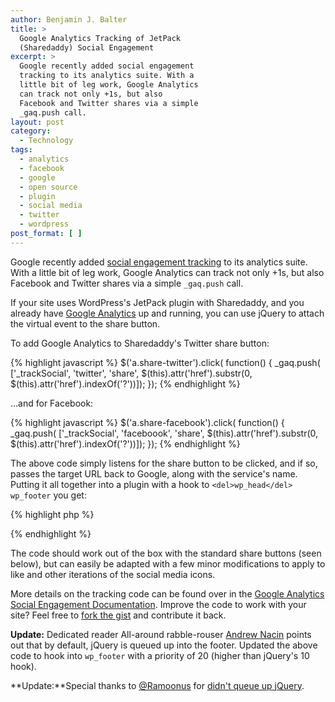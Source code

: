 ```yaml
---
author: Benjamin J. Balter
title: >
  Google Analytics Tracking of JetPack
  (Sharedaddy) Social Engagement
excerpt: >
  Google recently added social engagement
  tracking to its analytics suite. With a
  little bit of leg work, Google Analytics
  can track not only +1s, but also
  Facebook and Twitter shares via a simple
  _gaq.push call.
layout: post
category:
  - Technology
tags:
  - analytics
  - facebook
  - google
  - open source
  - plugin
  - social media
  - twitter
  - wordpress
post_format: [ ]
---
```

Google recently added [social engagement tracking][1] to its analytics suite. With a little bit of leg work, Google Analytics can track not only +1s, but also Facebook and Twitter shares via a simple `_gaq.push` call.

If your site uses WordPress's JetPack plugin with Sharedaddy, and you already have [Google Analytics][2] up and running, you can use jQuery to attach the virtual event to the share button.

To add Google Analytics to Sharedaddy's Twitter share button:

{% highlight javascript %}
$('a.share-twitter').click( function() {
_gaq.push( ['_trackSocial', 'twitter', 'share',
$(this).attr('href').substr(0, $(this).attr('href').indexOf('?'))]);
});
{% endhighlight %}    

…and for Facebook:

{% highlight javascript %}
$('a.share-facebook').click( function() {
_gaq.push( ['_trackSocial', 'faceboook', 'share',
$(this).attr('href').substr(0, $(this).attr('href').indexOf('?'))]);
});
{% endhighlight %}

The above code simply listens for the share button to be clicked, and if so, passes the target URL back to Google, along with the service's name. Putting it all together into a plugin with a hook to `<del>wp_head</del> wp_footer` you get:

{% highlight php %}
<?php
/**
 * Plugin Name: Jetpack (Sharedaddy) Google Analytics Tracking
 * Description: Allows tracking of Facebook and Twitter shares in Google Analytics Social Tracking
 * Author: Benjamin J. Balter
 * Author URI:  http://ben.balter.com
 * Version: 0.1
 */

 /**
  * Outputs javascript to document footer
  */
function bb_ga_social_footer() { ?>

<script>
     jQuery(document).ready(function($) {

          //twitter
          $('a.share-twitter').click(function(){
          _gaq.push( ['_trackSocial', 'twitter', 'share',
          $(this).attr('href').substr(0,      $(this).attr('href').indexOf('?'))]);
          });

          //facebook
          $('a.share-facebook').click( function() {
          _gaq.push( ['_trackSocial', 'faceboook', 'share',
          $(this).attr('href').substr(0, $(this).attr('href').indexOf('?'))]);
          });

     });
</script>

<?php }

//add our hook with higher-than-default priority
add_action('wp_footer', 'bb_ga_social_footer', 20)

/**
 * Require WP to load jQuery if not already loaded
 * h/t @Ramoonus
 */
function bb_ga_social_enqueue() {
     wp_enqueue_script(&quot;jquery&quot;);
}

//add hook to enqueue jQuery on load
add_action('init', 'bb_ga_social_enqueue');
?>
{% endhighlight %}    

The code should work out of the box with the standard share buttons (seen below), but can easily be adapted with a few minor modifications to apply to like and other iterations of the social media icons.

More details on the tracking code can be found over in the [Google Analytics Social Engagement Documentation][3]. Improve the code to work with your site? Feel free to [fork the gist][4] and contribute it back.

**Update:** Dedicated reader All-around rabble-rouser [Andrew Nacin][5] points out that by default, jQuery is queued up into the footer. Updated the above code to hook into `wp_footer` with a priority of 20 (higher than jQuery's 10 hook).

**Update:**Special thanks to [@Ramoonus][6] for [didn't queue up jQuery][7].

 [1]: http://mashable.com/2011/06/30/google-analytics-social-plugin/
 [2]: http://yoast.com/wordpress/google-analytics/
 [3]: http://code.google.com/apis/analytics/docs/tracking/gaTrackingSocial.html
 [4]: https://gist.github.com/1058469
 [5]: http://andrewnacin.com
 [6]: http://twitter.com/Ramoonus
 [7]: https://gist.github.com/1058469/db96b6836f279811205bddbf8be67bec6ca2159c